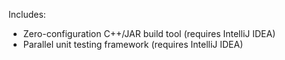 Includes:
- Zero-configuration C++/JAR build tool (requires IntelliJ IDEA)
- Parallel unit testing framework (requires IntelliJ IDEA)
